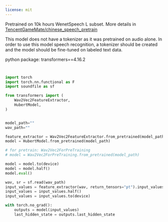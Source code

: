 ```yaml
---
license: mit
---
```

Pretrained on 10k hours WenetSpeech L subset. More details in  [TencentGameMate/chinese_speech_pretrain](https://github.com/TencentGameMate/chinese_speech_pretrain)

This model does not have a tokenizer as it was pretrained on audio alone. 
In order to use this model speech recognition, a tokenizer should be created and the model should be fine-tuned on labeled text data.

python package:
transformers==4.16.2

```python


import torch
import torch.nn.functional as F
import soundfile as sf

from transformers import (
    Wav2Vec2FeatureExtractor,
    HubertModel,
)


model_path=""
wav_path=""

feature_extractor = Wav2Vec2FeatureExtractor.from_pretrained(model_path)
model = HubertModel.from_pretrained(model_path)

# for pretrain: Wav2Vec2ForPreTraining
# model = Wav2Vec2ForPreTraining.from_pretrained(model_path)

model = model.to(device)
model = model.half()
model.eval()

wav, sr = sf.read(wav_path)
input_values = feature_extractor(wav, return_tensors="pt").input_values
input_values = input_values.half()
input_values = input_values.to(device)

with torch.no_grad():
    outputs = model(input_values)
    last_hidden_state = outputs.last_hidden_state


```